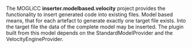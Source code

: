 The MOGLiCC **inserter.modelbased.velocity** project provides the functionality to insert generated code into existing files. Model based means, that for each artefact to generate exactly one target file exists. Into the target file the data of the complete model may be inserted. The plugin built from this model depends on the StandardModelProvider and the VelocityEngineProvider.